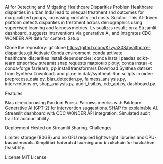 AI for Detecting and Mitigating Healthcare Disparities
Problem
Healthcare disparities in urban India lead to unequal treatment and outcomes for marginalized groups, increasing mortality and costs.
Solution
This AI-driven platform detects disparities in treatment across demographics using supervised learning and fairness metrics. It visualizes results on a Streamlit dashboard, suggests interventions via generative AI, and integrates CDC WONDER API data for context.
Setup

Clone the repository: git clone https://github.com/Kavya30S/healthcare-disparities.git
Activate Conda environment: conda activate healthcare_disparities
Install dependencies: conda install pandas scikit-learn tensorflow streamlit shap requests matplotlib plotly; conda install -c conda-forge fairlearn; pip install transformers
Download Synthea dataset from Synthea Downloads and place in data/synthea/.
Run scripts in order: preprocess_data.py, bias_detection.py, fairness_analysis.py, interventions.py, shap_analysis.py, audit_trail.py, cdc_api.py, dashboard.py.

Features

Bias detection using Random Forest.
Fairness metrics with Fairlearn.
Generative AI (GPT-2) for intervention suggestions.
SHAP for explainable AI.
Streamlit dashboard with CDC WONDER API integration.
Simulated audit trail for accountability.

Deployment
Hosted on Streamlit Sharing.
Challenges

Limited storage (80GB) and no GPU required lightweight libraries and CPU-based models.
Simplified federated learning and blockchain for hackathon feasibility.

License
MIT License
